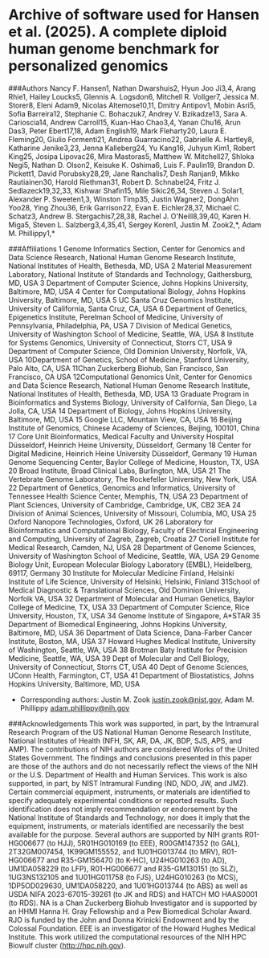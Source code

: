 # Archive of software used for Hansen et al. (2025). A complete diploid human genome benchmark for personalized genomics
###Authors
Nancy F. Hansen1, Nathan Dwarshuis2, Hyun Joo Ji3,4, Arang Rhie1, Hailey Loucks5, Glennis A. Logsdon6, Mitchell R. Vollger7, Jessica M. Storer8, Eleni Adam9, Nicolas Altemose10,11, Dmitry Antipov1, Mobin Asri5, Sofia Barreira12, Stephanie C. Bohaczuk7, Andrey V. Bzikadze13, Sara A. Carioscia14, Andrew Carroll15, Kuan-Hao Chao3,4, Yanan Chu16, Arun Das3, Peter Ebert17,18, Adam English19, Mark Fleharty20, Laura E. Fleming20, Giulio Formenti21, Andrea Guarracino22, Gabrielle A. Hartley8, Katharine Jenike3,23, Jenna Kalleberg24, Yu Kang16, Juhyun Kim1, Robert King25, Josipa Lipovac26, Mira Mastoras5, Matthew W. Mitchell27, Shloka Negi5, Nathan D. Olson2, Keisuke K. Oshima6, Luis F. Paulin19, Brandon D. Pickett1, David Porubsky28,29, Jane Ranchalis7, Desh Ranjan9, Mikko Rautiainen30, Harold Riethman31, Robert D. Schnabel24, Fritz J. Sedlazeck19,32,33, Kishwar Shafin15, Mile Sikic26,34, Steven J. Solar1, Alexander P. Sweeten1,3, Winston Timp35, Justin Wagner2, DongAhn Yoo28, Ying Zhou36, Erik Garrison22, Evan E. Eichler28,37, Michael C. Schatz3, Andrew B. Stergachis7,28,38, Rachel J. O'Neill8,39,40, Karen H. Miga5, Steven L. Salzberg3,4,35,41, Sergey Koren1, Justin M. Zook2,\*, Adam M. Phillippy1,\*

###Affiliations
1 Genome Informatics Section, Center for Genomics and Data Science Research, National Human Genome Research Institute, National Institutes of Health, Bethesda, MD, USA
2 Material Measurement Laboratory, National Institute of Standards and Technology, Gaithersburg, MD, USA
3 Department of Computer Science, Johns Hopkins University, Baltimore, MD, USA
4 Center for Computational Biology, Johns Hopkins University, Baltimore, MD, USA
5 UC Santa Cruz Genomics Institute, University of California, Santa Cruz, CA, USA
6 Department of Genetics, Epigenetics Institute, Perelman School of Medicine, University of Pennsylvania, Philadelphia, PA, USA
7 Division of Medical Genetics, University of Washington School of Medicine, Seattle, WA, USA
8 Institute for Systems Genomics, University of Connecticut, Storrs CT, USA
9 Department of Computer Science, Old Dominion University, Norfolk, VA, USA
10Department of Genetics, School of Medicine, Stanford University, Palo Alto, CA, USA 
11Chan Zuckerberg Biohub, San Francisco, San Francisco, CA USA
12Computational Genomics Unit, Center for Genomics and Data Science Research, National Human Genome Research Institute, National Institutes of Health, Bethesda, MD, USA
13 Graduate Program in Bioinformatics and Systems Biology, University of California, San Diego, La Jolla, CA, USA
14 Department of Biology, Johns Hopkins University, Baltimore, MD, USA
15 Google LLC, Mountain View, CA, USA
16 Beijing Institute of Genomics, Chinese Academy of Sciences, Beijing, 100101, China
17 Core Unit Bioinformatics, Medical Faculty and University Hospital Düsseldorf, Heinrich Heine University, Düsseldorf, Germany
18 Center for Digital Medicine, Heinrich Heine University Düsseldorf, Germany
19 Human Genome Sequencing Center, Baylor College of Medicine, Houston, TX, USA
20 Broad Institute, Broad Clinical Labs, Burlington, MA, USA
21 The Vertebrate Genome Laboratory, The Rockefeller University, New York, USA
22 Department of Genetics, Genomics and Informatics, University of Tennessee Health Science Center, Memphis, TN, USA
23 Department of Plant Sciences, University of Cambridge, Cambridge, UK, CB2 3EA
24 Division of Animal Sciences, University of Missouri, Columbia, MO, USA
25 Oxford Nanopore Technologies, Oxford, UK
26 Laboratory for Bioinformatics and Computational Biology, Faculty of Electrical Engineering and Computing, University of Zagreb, Zagreb, Croatia
27 Coriell Institute for Medical Research, Camden, NJ, USA
28 Department of Genome Sciences, University of Washington School of Medicine, Seattle, WA, USA
29 Genome Biology Unit, European Molecular Biology Laboratory (EMBL), Heidelberg, 69117, Germany
30 Institute for Molecular Medicine Finland, Helsinki Institute of Life Science, University of Helsinki, Helsinki, Finland
31School of Medical Diagnostic & Translational Sciences, Old Dominion University, Norfolk VA, USA
32 Department of Molecular and Human Genetics, Baylor College of Medicine, TX, USA
33 Department of Computer Science, Rice University, Houston, TX, USA
34 Genome Institute of Singapore, A\*STAR
35 Department of Biomedical Engineering, Johns Hopkins University, Baltimore, MD, USA
36 Department of Data Science, Dana-Farber Cancer Institute, Boston, MA, USA
37 Howard Hughes Medical Institute, University of Washington, Seattle, WA, USA
38 Brotman Baty Institute for Precision Medicine, Seattle, WA, USA
39 Dept of Molecular and Cell Biology, University of Connecticut, Storrs CT, USA
40  Dept of Genome Sciences, UConn Health, Farmington, CT, USA
41 Department of Biostatistics, Johns Hopkins University, Baltimore, MD, USA

* Corresponding authors: Justin M. Zook <justin.zook@nist.gov>, Adam M. Phillippy <adam.phillippy@nih.gov>

###Acknowledgements
This work was supported, in part, by the Intramural Research Program of the US National Human Genome Research Institute, National Institutes of Health (NFH, SK, AR, DA, JK, BDP, SJS, APS, and AMP). The contributions of NIH authors are considered Works of the United States Government. The findings and conclusions presented in this paper are those of the authors and do not necessarily reflect the views of the NIH or the U.S. Department of Health and Human Services. This work is also supported, in part, by NIST Intramural Funding (ND, NDO, JW, and JMZ). Certain commercial equipment, instruments, or materials are identified to specify adequately experimental conditions or reported results. Such identification does not imply recommendation or endorsement by the National Institute of Standards and Technology, nor does it imply that the equipment, instruments, or materials identified are necessarily the best available for the purpose. Several authors are supported by NIH grants R01-HG006677 (to HJJ), 5R01HG010169 (to EEE), R00GM147352 (to GAL), 2T32GM007454, 1K99GM155552, and  1U01HG013744 (to MRV), R01-HG006677 and R35-GM156470 (to K-HC), U24HG010263 (to AD), UM1DA058229 (to LFP), R01-HG006677 and R35-GM130151 (to SLZ), 1UG3NS132105 and 1U01HG011758 (to FJS), U24HG010263 (to MCS), 1DP5OD029630, UM1DA058220, and 1U01HG013744 (to ABS) as well as USDA NIFA 2023-67015-39261 (to JK and RDS) and HATCH MO HAAS0001 (to RDS). NA is a Chan Zuckerberg Biohub Investigator and is supported by an HHMI Hanna H. Gray Fellowship and a Pew Biomedical Scholar Award. RJO is funded by the John and Donna Krinicki Endowment and by the Colossal Foundation. EEE is an investigator of the Howard Hughes Medical Institute. This work utilized the computational resources of the NIH HPC Biowulf cluster (http://hpc.nih.gov).

